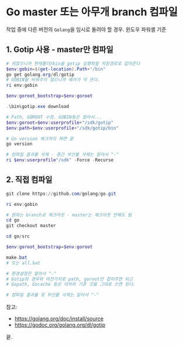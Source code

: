 # Go master 또는 아무개 branch 컴파일
작업 중에 다른 버전의 `Golang`을 임시로 돌려야 할 경우.
윈도우 파워셸 기준

## 1. Gotip 사용 - master만 컴파일
```powershell
# 귀찮으니까 현재폴더/bin을 gotip 실행파일 저장경로로 잡아준다
$env:gobin=$(get-location).Path+"/bin"
go get golang.org/dl/gotip
# GOBIN을 비워주지 않으니까 에러가 막 뜬다.
ri env:gobin

$env:goroot_bootstrap=$env:goroot

.\bin\gotip.exe download

# Path, GOROOT 수정. GOBIN등은 알아서...
$env:goroot=$env:userprofile+"/sdk/gotip"
$env:path=$env:userprofile+"/sdk/gotip/bin"

# Go version 체크까지 하면 끝
go version

# 컴파일 결과물 삭제 - 중간 부산물 삭제는 알아서 ^-^
ri $env:userprofile"/sdk" -Force -Recurse
```

## 2. 직접 컴파일
```powershell
git clone https://github.com/golang/go.git

ri env:gobin

# 원하는 branch로 체크아웃 - master는 체크아웃 안해도 됨
cd go
git checkout master

cd go/src

$env:goroot_bootstrap=$env:goroot

make.bat
# 또는 all.bat

# 환경설정은 알아서 ^-^
# Gotip의 경우와 마찬가지로 path, goroot만 잡아주면 되고
# Gopath, Gocache 등은 어차피 기존 것을 그대로 쓰면 된다.

# 컴파일 결과물 및 부산물 삭제는 알아서 ^-^
```

참고:
* https://golang.org/doc/install/source
* https://godoc.org/golang.org/dl/gotip

끝.